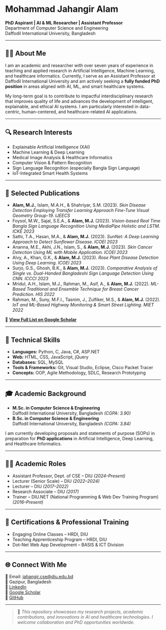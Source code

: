 # Mohammad Jahangir Alam  
**PhD Aspirant | AI & ML Researcher | Assistant Professor**  
Department of Computer Science and Engineering  
Daffodil International University, Bangladesh  

---

## 👨‍🎓 About Me  
I am an academic and researcher with over seven years of experience in teaching and applied research in Artificial Intelligence, Machine Learning, and healthcare informatics. Currently, I serve as an Assistant Professor at Daffodil International University and am actively seeking a **fully funded PhD position** in areas aligned with AI, ML, and smart healthcare systems.

My long-term goal is to contribute to impactful interdisciplinary research that improves quality of life and advances the development of intelligent, explainable, and ethical AI systems. I am particularly interested in data-centric, human-centered, and healthcare-related AI applications.

---

## 🔍 Research Interests  
- Explainable Artificial Intelligence (XAI)  
- Machine Learning & Deep Learning  
- Medical Image Analysis & Healthcare Informatics  
- Computer Vision & Pattern Recognition  
- Sign Language Recognition (especially Bangla Sign Language)  
- IoT-Integrated Smart Health Systems  

---

## 📝 Selected Publications  
- **Alam, M.J.**, Islam, M.A.H., & Shahriyar, S.M. (2023). *Skin Disease Detection Employing Transfer Learning Approach Fine-Tune Visual Geometry Group-19.* *IJEECS*  
- Foysol, M.W., Sajal, S.E.A., & **Alam, M.J.** (2023). *Vision-based Real Time Bangla Sign Language Recognition Using MediaPipe Holistic and LSTM.* *ICKE 2023*  
- Sathi, T.A., Hasan, M.A., & **Alam, M.J.** (2023). *SunNet: A Deep Learning Approach to Detect Sunflower Disease.* *ICOEI 2023*  
- Ananna, M.E., Akhi, J.N., Islam, S., & **Alam, M.J.** (2023). *Skin Cancer Detection Using ML with Mobile Application.* *ICOEI 2023*  
- Alvy, A., Khan, G.K., & **Alam, M.J.** (2023). *Rose Plant Disease Detection Using Deep Learning.* *ICOEI 2023*  
- Surjo, G.S., Ghosh, B.K., & **Alam, M.J.** (2023). *Comparative Analysis of Single vs. Dual-Handed Bangladeshi Sign Language Detection Using CNN.* *ICCCI 2023*  
- Mridul, A.H., Islam, M.J., Rahman, M., Asif, A., & **Alam, M.J.** (2022). *ML-Based Traditional and Ensemble Technique for Breast Cancer Prediction.* *HIS 2022*  
- Rahman, M., Suny, M.F.I., Tasnim, J., Zulfiker, M.S., & **Alam, M.J.** (2022). *IoT and ML-Based Highway Monitoring & Smart Street Lighting.* *MIET 2022*  

📄 [**View Full List on Google Scholar**](https://scholar.google.com/citations?user=HRQKy-AAAAAJ&hl=en)

---

## 🧰 Technical Skills  
- **Languages:** Python, C, Java, C#, ASP.NET  
- **Web:** HTML, CSS, JavaScript, jQuery  
- **Databases:** SQL, MySQL  
- **Tools & Frameworks:** Git, Visual Studio, Eclipse, Cisco Packet Tracer  
- **Concepts:** OOP, Agile Methodology, SDLC, Research Prototyping  

---

## 🎓 Academic Background  
- **M.Sc. in Computer Science & Engineering**  
  Daffodil International University, Bangladesh *(CGPA: 3.90)*  
- **B.Sc. in Computer Science & Engineering**  
  Daffodil International University, Bangladesh *(CGPA: 3.84)*  

I am currently developing proposals and statements of purpose (SOPs) in preparation for **PhD applications** in Artificial Intelligence, Deep Learning, and Healthcare Informatics.

---

## 👨‍🏫 Academic Roles  
- Assistant Professor, Dept. of CSE – DIU *(2024–Present)*  
- Lecturer (Senior Scale) – DIU *(2022–2024)*  
- Lecturer – DIU *(2017–2022)*  
- Research Associate – DIU *(2017)*  
- Trainer – DIU.NET (National Programming & Web Dev Training Program) *(2016–Present)*  

---

## 📜 Certifications & Professional Training  
- Engaging Online Classes – HRDI, DIU  
- Teaching Apprenticeship Program – HRDI, DIU  
- Dot-Net Web App Development – BASIS & ICT Division  

---

## 🌐 Connect With Me  
📧 Email: [jahangir.cse@diu.edu.bd](mailto:jahangir.cse@diu.edu.bd)  
📍 Gazipur, Bangladesh  
🔗 [LinkedIn](https://www.linkedin.com/in/jahangircsediu/)  
🔗 [Google Scholar](https://scholar.google.com/citations?user=HRQKy-AAAAAJ&hl=en)  
🔗 [GitHub](https://github.com/jahangircsediu)

---

> 📌 _This repository showcases my research projects, academic contributions, and innovations in AI and healthcare technologies. I welcome collaboration and PhD opportunities worldwide._
